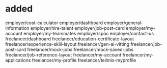 # added
employer/cost-calculator
employer/dashboard
employer/general-information
employer/hire-talent
employer/job-post-card
employer/my-account
employer/my-teammates
employer/spoc
employer/contact-us
freelancer/dashboard
freelancer/education-certificate-layout
freelancer/experience-skill-layout
freelancer/gen-ai-vitting
freelancer/job-post-card
freelancer/mock-jobs
freelancer/mock-saved-jobs
freelancer/job-reference-layout
freelancer/my-account
freelancer/my-applications
freelancer/my-profile
freelancer/teilmix-myprofile








